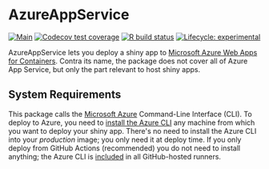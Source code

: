 
# AzureAppService

<!-- badges: start -->
[![Main](https://github.com/subugoe/AzureAppService/workflows/.github/workflows/main.yaml/badge.svg)](https://github.com/subugoe/AzureAppService/actions)
[![Codecov test coverage](https://codecov.io/gh/subugoe/AzureAppService/branch/master/graph/badge.svg)](https://codecov.io/gh/subugoe/AzureAppService?branch=master)
[![R build status](https://github.com/subugoe/AzureAppService/workflows/R-CMD-check/badge.svg)](https://github.com/subugoe/AzureAppService/actions)
[![Lifecycle: experimental](https://img.shields.io/badge/lifecycle-experimental-orange.svg)](https://www.tidyverse.org/lifecycle/#experimental)
<!-- badges: end -->

AzureAppService lets you deploy a shiny app to [Microsoft Azure Web Apps for Containers](https://azure.microsoft.com/en-us/services/app-service/containers/).
Contra its name, the package does not cover all of Azure App Service, but only the part relevant to host shiny apps.

## System Requirements

This package calls the [Microsoft Azure](https://azure.microsoft.com/) Command-Line Interface (CLI).
To deploy to Azure, you need to [install the Azure CLI](https://docs.microsoft.com/en-us/cli/azure/install-azure-cli?view=azure-cli-latest) any machine from which you want to deploy your shiny app.
There's no need to install the Azure CLI into your *production* image; you only need it at deploy time.
If you only deploy from GitHub Actions (recommended) you do not need to install anything; the Azure CLI is [included](https://docs.github.com/en/actions/reference/software-installed-on-github-hosted-runners) in all GitHub-hosted runners.

